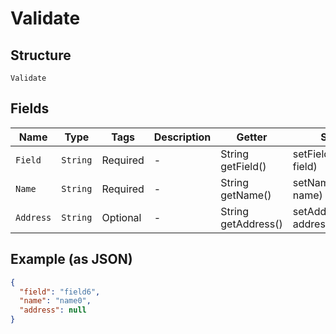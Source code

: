 
# Validate

## Structure

`Validate`

## Fields

| Name | Type | Tags | Description | Getter | Setter |
|  --- | --- | --- | --- | --- | --- |
| `Field` | `String` | Required | - | String getField() | setField(String field) |
| `Name` | `String` | Required | - | String getName() | setName(String name) |
| `Address` | `String` | Optional | - | String getAddress() | setAddress(String address) |

## Example (as JSON)

```json
{
  "field": "field6",
  "name": "name0",
  "address": null
}
```

